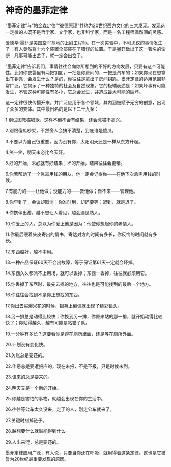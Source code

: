 # 神奇的墨菲定律

“墨菲定律”与“帕金森定律”“彼德原理”并称为20世纪西方文化的三大发现。发现这一定律的人既不是哲学家、文学家，也非科学家，而是一名工程师偶然间的灵感。

爱德华·墨菲是美国空军基地的上尉工程师。在一次实验中，不可思议的事情发生了：有人竟然将十六个装置全部装在了错误的位置。于是墨菲做出了这一著名的论断：凡事可能出岔子，就一定会出岔子。

“墨菲定律”告诉我们，事情往往会向你所想到的不好的方向发展，只要有这个可能性。比如你衣袋里有两把钥匙，一把是你房间的，一把是汽车的；如果你现在想拿出车钥匙，会发生什么？是的，你往往是拿出了房间钥匙。墨菲定律的适用范围非常广泛，它揭示了一种独特的社会及自然现象。它的极端表述是：如果坏事有可能发生，不管这种可能性有多小，它总会发生，并造成最大可能的破坏。

这一定律很快传播开来，并广泛应用于各个领域，其内涵被赋予无穷的创意，出现了众多的变体。其中最出名的是以下二十九条：

1.别试图教猫唱歌，这样不但不会有结果，还会惹猫不高兴。

2.别跟傻瓜吵架，不然旁人会搞不清楚，到底谁是傻瓜。

3.不要以为自己很重要，因为没有你，太阳明天还是一样从东方升起。

4.笑一笑，明天未必比今天好。

5.好的开始，未必就有好结果；坏的开始，结果往往会更糟。

6.你若帮助了一个急需用钱的朋友，他一定会记得你——在他下次急需用钱的时候。

7.有能力的——让他做；没能力的——教他做；做不来——管理他。

8.你早到了，会议却取消；你准时到，却还要等；迟到，就是迟了。

9.你携伴出游，越不想让人看见，越会遇见熟人。

10.你爱上的人，总以为你爱上他是因为：他使你想起你的老情人。

11.你最后硬着头皮寄出的情书，寄达对方的时间有多长，你反悔的时间就有多长。

12.东西越好，越不中用。

13.一种产品保证60天不会出故障，等于保证第61天一定就会坏掉。

14.东西久久都派不上用场，就可以丢掉；东西一丢掉，往往就必须用它。

15.你丢掉了东西时，最先去找的地方，往往也是可能找到的最后一个地方。

16.你往往会找到不是你正想找的东西。

17.你出去买爆米花的时候，银幕上偏偏就出现了精彩镜头。

18.另一排总是动得比较快；你换到另一排，你原来站的那一排，就开始动得比较快了；你站得越久，越有可能是站错了队。

19.一分钟有多长？这要看你是蹲在厕所里面，还是等在厕所外面。

20.计划没有变化快。

21.欠账总是要还的。

22.作恶总是要遭报应的，现在未报，不是不报，只是时候未到。

23.该来的总是要来的。

24.明天又是一个新的开始。

25.你越是害怕的事物，就越会出现在你的生活中。

26.往往等公车太久没来，走了的人，刚走公车就来了。

27.关键时刻掉链子。

28.越想要什么就越能得到什么。

29.人出来混，总是要还的。

墨菲定律应用广泛，有人说，只要当你还在呼吸，就用得着这条定律。这也是它被誉为20世纪最重要发现的原因。